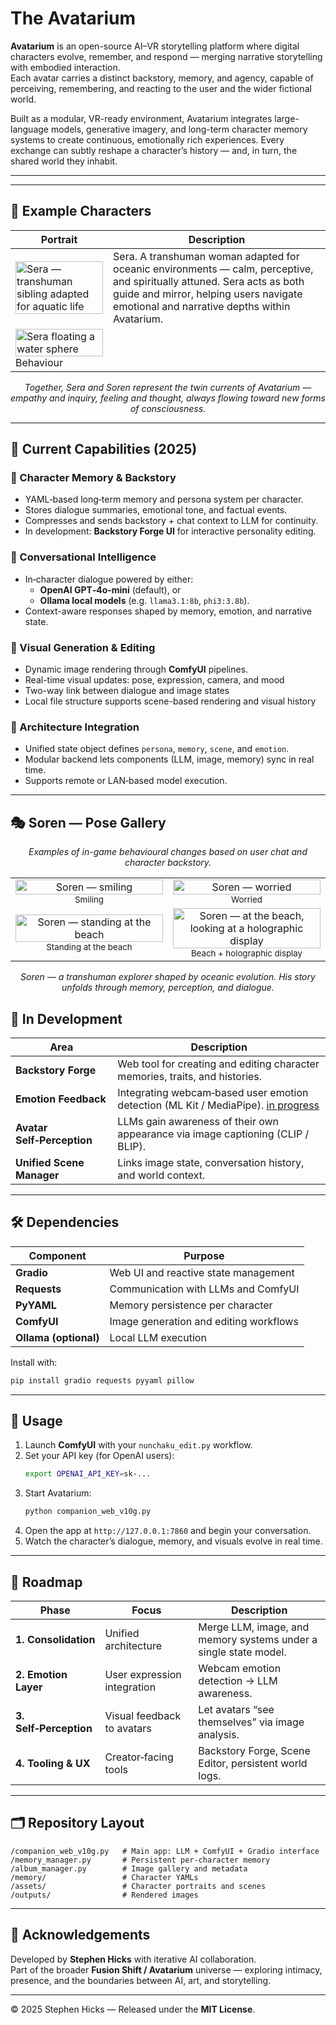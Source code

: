 # The Avatarium

**Avatarium** is an open-source AI–VR storytelling platform where digital characters evolve, remember, and respond — merging narrative storytelling with embodied interaction.  
Each avatar carries a distinct backstory, memory, and agency, capable of perceiving, remembering, and reacting to the user and the wider fictional world.  

Built as a modular, VR-ready environment, Avatarium integrates large-language models, generative imagery, and long-term character memory systems to create continuous, emotionally rich experiences. Every exchange can subtly reshape a character’s history — and, in turn, the shared world they inhabit.

---
---

## 🌊 Example Characters

| Portrait | Description |
|----------|-------------|
|  <img src="./assets/sera.png" alt="Sera — transhuman sibling adapted for aquatic life" width="100%"/> | Sera. A transhuman woman adapted for oceanic environments — calm, perceptive, and spiritually attuned. Sera acts as both guide and mirror, helping users navigate emotional and narrative depths within Avatarium. |
| <img src="./assets/sera4.png" alt="Sera floating a water sphere" width="100%"/> Behaviour |

<p align="center"><em>
Together, Sera and Soren represent the twin currents of Avatarium — empathy and inquiry, feeling and thought, always flowing toward new forms of consciousness.
</em></p>

---

## 🌟 Current Capabilities (2025)

### 🧠 Character Memory & Backstory
- YAML‑based long‑term memory and persona system per character.
- Stores dialogue summaries, emotional tone, and factual events.
- Compresses and sends backstory + chat context to LLM for continuity.
- In development: **Backstory Forge UI** for interactive personality editing.

### 💬 Conversational Intelligence
- In‑character dialogue powered by either:
  - **OpenAI GPT‑4o‑mini** (default), or  
  - **Ollama local models** (e.g. `llama3.1:8b`, `phi3:3.8b`).
- Context-aware responses shaped by memory, emotion, and narrative state.

### 🎨 Visual Generation & Editing
- Dynamic image rendering through **ComfyUI** pipelines.
- Real-time visual updates: pose, expression, camera, and mood  
- Two-way link between dialogue and image states  
- Local file structure supports scene-based rendering and visual history  

### 🧩 Architecture Integration
- Unified state object defines `persona`, `memory`, `scene`, and `emotion`.
- Modular backend lets components (LLM, image, memory) sync in real time.
- Supports remote or LAN‑based model execution.

---
## 🎭 Soren — Pose Gallery

<p align="center"><em>
Examples of in-game behavioural changes based on user chat and character backstory.
</em></p>

<table>
  <tr>
    <td align="center" width="50%">
      <img src="./assets/Soren02.png" alt="Soren — smiling" width="100%"/><br/>
      <sub>Smiling</sub>
    </td>
    <td align="center" width="50%">
      <img src="./assets/Soren03.png" alt="Soren — worried" width="100%"/><br/>
      <sub>Worried</sub>
    </td>
  </tr>
  <tr>
    <td align="center" width="50%">
      <img src="./assets/Soren04.png" alt="Soren — standing at the beach" width="100%"/><br/>
      <sub>Standing at the beach</sub>
    </td>
    <td align="center" width="50%">
      <img src="./assets/Soren05.png" alt="Soren — at the beach, looking at a holographic display" width="100%"/><br/>
      <sub>Beach + holographic display</sub>
    </td>
  </tr>
</table>

<p align="center"><em>
Soren — a transhuman explorer shaped by oceanic evolution.  
His story unfolds through memory, perception, and dialogue.
</em></p>




## 🚧 In Development

| Area | Description |
|------|--------------|
| **Backstory Forge** | Web tool for creating and editing character memories, traits, and histories. |
| **Emotion Feedback** | Integrating webcam‑based user emotion detection (ML Kit / MediaPipe). [in progress](https://github.com/shickselate/face-capture) |
| **Avatar Self‑Perception** | LLMs gain awareness of their own appearance via image captioning (CLIP / BLIP). |
| **Unified Scene Manager** | Links image state, conversation history, and world context. |

---

## 🛠️ Dependencies

| Component | Purpose |
|------------|----------|
| **Gradio** | Web UI and reactive state management |
| **Requests** | Communication with LLMs and ComfyUI |
| **PyYAML** | Memory persistence per character |
| **ComfyUI** | Image generation and editing workflows |
| **Ollama (optional)** | Local LLM execution |

Install with:
```bash
pip install gradio requests pyyaml pillow
```

---

## 🚀 Usage

1. Launch **ComfyUI** with your `nunchaku_edit.py` workflow.
2. Set your API key (for OpenAI users):
   ```bash
   export OPENAI_API_KEY=sk-...
   ```
3. Start Avatarium:
   ```bash
   python companion_web_v10g.py
   ```
4. Open the app at `http://127.0.0.1:7860` and begin your conversation.
5. Watch the character’s dialogue, memory, and visuals evolve in real time.

---

## 🧭 Roadmap

| Phase | Focus | Description |
|--------|--------|-------------|
| **1. Consolidation** | Unified architecture | Merge LLM, image, and memory systems under a single state model. |
| **2. Emotion Layer** | User expression integration | Webcam emotion detection → LLM awareness. |
| **3. Self‑Perception** | Visual feedback to avatars | Let avatars “see themselves” via image analysis. |
| **4. Tooling & UX** | Creator‑facing tools | Backstory Forge, Scene Editor, persistent world logs. |

---

## 🗂️ Repository Layout

```
/companion_web_v10g.py   # Main app: LLM + ComfyUI + Gradio interface
/memory_manager.py       # Persistent per‑character memory
/album_manager.py        # Image gallery and metadata
/memory/                 # Character YAMLs
/assets/                 # Character portraits and scenes
/outputs/                # Rendered images
```

---

## 💬 Acknowledgements

Developed by **Stephen Hicks**  with iterative AI collaboration.  
Part of the broader **Fusion Shift / Avatarium** universe — exploring intimacy, presence, and the boundaries between AI, art, and storytelling.

---

© 2025 Stephen Hicks — Released under the **MIT License**.


